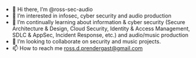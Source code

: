 - 👋 Hi there, I’m @ross-sec-audio
- 👀 I’m interested in infosec, cyber security and audio production
- 🌱 I’m continually learning about information & cyber security (Secure Architecture & Design, Cloud Security, Identity & Access Management, SDLC & AppSec, Incident Response, etc.) and audio/music production
- 💞️ I’m looking to collaborate on security and music projects.
- 📫 How to reach me ross.d.prendergast@gmail.com

<!---
ross-sec-audio/ross-sec-audio is a ✨ special ✨ repository because its `README.md` (this file) appears on your GitHub profile.
You can click the Preview link to take a look at your changes.
--->
